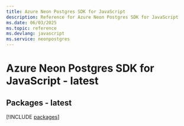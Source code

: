 ```yaml
---
title: Azure Neon Postgres SDK for JavaScript
description: Reference for Azure Neon Postgres SDK for JavaScript
ms.date: 06/03/2025
ms.topic: reference
ms.devlang: javascript
ms.service: neonpostgres
---
```

# Azure Neon Postgres SDK for JavaScript - latest
## Packages - latest
[!INCLUDE [packages](neon-postgres-index.md)]